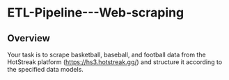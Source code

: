 # ETL-Pipeline---Web-scraping
## Overview
Your task is to scrape basketball, baseball, and football data from the HotStreak platform (https://hs3.hotstreak.gg/) and structure it according to the specified data models.
